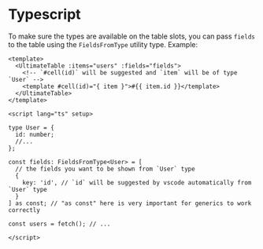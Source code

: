 # Typescript

To make sure the types are available on the table slots, you can pass `fields` to the table using the `FieldsFromType` utility type.
Example:

```vue
<template>
  <UltimateTable :items="users" :fields="fields">
    <!-- `#cell(id)` will be suggested and `item` will be of type `User` -->
    <template #cell(id)="{ item }">#{{ item.id }}</template> 
  </UltimateTable>
</template>

<script lang="ts" setup>

type User = {
  id: number;
  //...
};

const fields: FieldsFromType<User> = [
  // the fields you want to be shown from `User` type
  {
    key: 'id', // `id` will be suggested by vscode automatically from `User` type
  }
] as const; // "as const" here is very important for generics to work correctly

const users = fetch(); // ...

</script>
```
